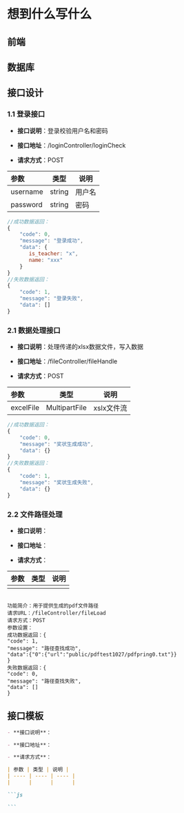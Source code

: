 # 想到什么写什么

## 前端

## 数据库

## 接口设计

### 1.1 登录接口

- **接口说明**：登录校验用户名和密码

- **接口地址**：/loginController/loginCheck

- **请求方式**：POST

| 参数     | 类型   | 说明   |
| :------- | ------ | ------ |
| username | string | 用户名 |
| password | string | 密码   |

```js
//成功数据返回：
{
    "code": 0,
    "message": "登录成功",
    "data": {
       is_teacher: "x",
       name: "xxx"
    }
}
//失败数据返回：
{
    "code": 1,
    "message": "登录失败",
    "data": []
}
```

### 2.1 数据处理接口

- **接口说明**：处理传递的xlsx数据文件，写入数据

- **接口地址**：/fileController/fileHandle

- **请求方式**：POST

| 参数      | 类型          | 说明       |
| :-------- | ------------- | ---------- |
| excelFile | MultipartFile | xslx文件流 |

```js
//成功数据返回：
{
    "code": 0,
    "message": "奖状生成成功",
    "data": {}
}
//失败数据返回：
{
    "code": 1,
    "message": "奖状生成失败",
    "data": {}
}
```

### 2.2 文件路径处理

- **接口说明**：

- **接口地址**：

- **请求方式**：

| 参数 | 类型 | 说明 |
| ---- | ---- | ---- |
|      |      |      |

```js
```



```
功能简介：用于提供生成的pdf文件路径
请求URL：/fileController/fileLoad
请求方式：POST
参数设置：
成功数据返回：{
"code": 1,
"message": "路径查找成功",
"data":{"0":{"url":"public/pdftest1027/pdfpring0.txt"}}
}
失败数据返回：{
"code": 0,
"message": "路径查找失败",
"data": []
}
```



## 接口模板

````markdown
- **接口说明**：

- **接口地址**：

- **请求方式**：

| 参数 | 类型 | 说明 |
| ---- | ---- | ---- |
|      |      |      |

```js

```


````






